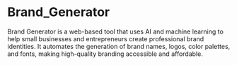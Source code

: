 # Brand_Generator
 Brand Generator is a web-based tool that uses AI and machine learning to help small businesses and entrepreneurs create professional brand identities. It automates the generation of brand names, logos, color palettes, and fonts, making high-quality branding accessible and affordable.
